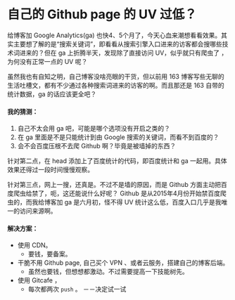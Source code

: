 ﻿自己的 Github page 的 UV 过低？
============================

给博客加 Google Analytics(ga) 也快4、5个月了，今天心血来潮想看看效果。其实主要想了解的是“搜索关键词”，即看看从搜索引擎入口进来的访客都会搜哪些技术词进来的？但在 ga 上折腾半天，发现除了直接访问 UV，似乎就只有爬虫了 ，为何没有正常一点的 UV 呢？

虽然我也有自知之明，自己博客没啥亮眼的干货，但以前用 163 博客写些无聊的生活吐槽文，都有不少通过各种搜索词进来的访客的啊。而且那还是 163 自带的统计数据，ga 的话应该更全吧？

#### 我的猜测：

1. 自己不太会用 ga 吧，可能是哪个选项没有开启之类的？
2. 在 ga 里面是不是只能统计到由 Google 搜索的关键词，而看不到百度的？
3. 会不会百度压根不去爬 Github 啊？毕竟是被墙掉的东西？

针对第二点，在 head 添加上了百度统计的代码，即百度统计和 ga 一起用。具体效果还得过一段时间慢慢观察。

针对第三点，网上一搜，还真是。不过不是墙的原因，而是 Github 方面主动把百度爬虫给禁了，呃，这还能说什么好呢？ Github 是从2015年4月份开始禁百度爬虫的，而我给博客加 ga 是六月初，怪不得 UV 统计这么低，百度入口几乎是我唯一的访问来源啊。

#### 解决方案：

- 使用 CDN。
    - 要钱，要备案。
- 干脆不用 Github page, 自己买个 VPN 、或者云服务，搭建自己的博客后端。
    - 虽然也要钱，但想想都激动。不过需要提高一下技能树先。
- 使用 Gitcafe ，
    - 每次都两次 `push` 。 －－决定试一试